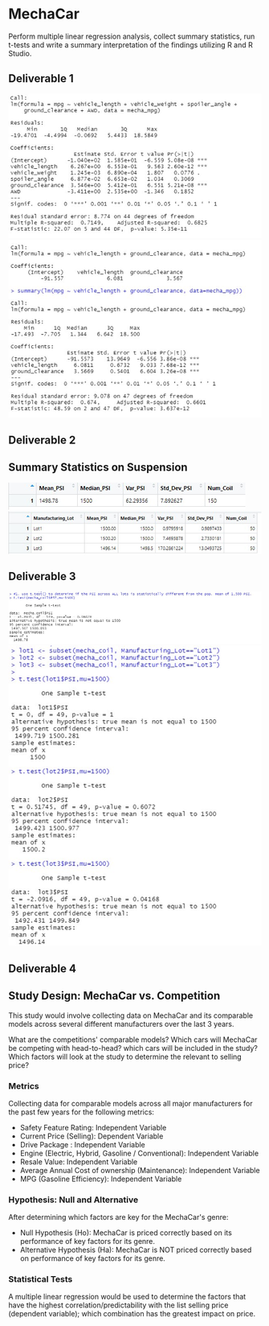 # MechaCar
Perform multiple linear regression analysis, collect summary statistics, run t-tests and write a summary interpretation of the findings utilizing R and R Studio. 

## Deliverable 1
![Resources/Images/D1_Statistical_Summary.jpg](Resources/Images/D1_Statistical_Summary.jpg)
![Resources/Images/D1_Updated_MPG.jpg](Resources/Images/D1_Updated_MPG.jpg)
## Deliverable 2

## Summary Statistics on Suspension
![Resources/Images/D2_TotalSummaryDF.jpg](Resources/Images/D2_TotalSummaryDF.jpg)
![Resources/Images/D2_Lot_Summary_DF.jpg](Resources/Images/D2_Lot_Summary_DF.jpg)

## Deliverable 3
![Resources/Images/D3_1_One_Sample_Test.jpg](Resources/Images/D3_1_One_Sample_Test.jpg)
![Resources/Images/D3_2_One_Sample_T_Test_3_Lots.jpg](Resources/Images/D3_2_One_Sample_T_Test_3_Lots.jpg)

## Deliverable 4
## Study Design: MechaCar vs. Competition
This study would involve collecting data on MechaCar and its comparable models across several different manufacturers over the last 3 years.

What are the competitions' comparable models?
Which cars will MechaCar be competing with head-to-head? which cars will be included in the study?
Which factors will look at the study to determine the relevant to selling price?

### Metrics
Collecting data for comparable models across all major manufacturers for the past few years for the following metrics:

* Safety Feature Rating: Independent Variable
* Current Price (Selling): Dependent Variable
* Drive Package : Independent Variable
* Engine (Electric, Hybrid, Gasoline / Conventional): Independent Variable
* Resale Value: Independent Variable
* Average Annual Cost of ownership (Maintenance): Independent Variable
* MPG (Gasoline Efficiency): Independent Variable

### Hypothesis: Null and Alternative
After determining which factors are key for the MechaCar's genre:

* Null Hypothesis (Ho): MechaCar is priced correctly based on its performance of key factors for its genre.
* Alternative Hypothesis (Ha): MechaCar is NOT priced correctly based on performance of key factors for its genre.

### Statistical Tests
A multiple linear regression would be used to determine the factors that have the highest correlation/predictability with the list selling price (dependent variable); which combination has the greatest impact on price. 
